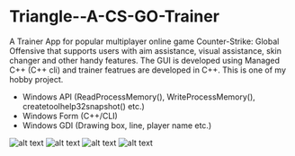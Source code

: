 # Triangle--A-CS-GO-Trainer

A Trainer App for popular multiplayer online game Counter-Strike: Global Offensive that supports users with aim assistance, visual
assistance, skin changer and other handy features. The GUI is developed using Managed C++ (C++ cli) and trainer featrues are developed 
in C++. This is one of my hobby project. 

- Windows API (ReadProcessMemory(), WriteProcessMemory(), createtoolhelp32snapshot() etc.)
- Windows Form (C++/CLI)
- Windows GDI (Drawing box, line, player name etc.)

![alt text](https://drive.google.com/open?id=1V8yrEdr9ZGClLACxvWxzwqf01_EdJzCp/view)
![alt text](https://drive.google.com/open?id=15kRgWGrSkfqaiE977jGl7s_XOerKQz58)
![alt text](https://drive.google.com/open?id=1VyKPwCy5cyCp0tmV80X6x5Y0TNrBUrqw)
![alt text](https://drive.google.com/open?id=1HUrtZNaQpd8ftSv85SZW87Ey2s3LWDzC)
